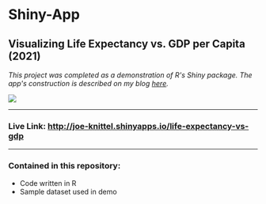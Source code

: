 # Shiny-App

## Visualizing Life Expectancy vs. GDP per Capita (2021)

<i>This project was completed as a demonstration of R's Shiny package. The app's construction is described on my blog <a href = "https://blog.joeknittel.com/2021/02/24/Creating-an-App-With-R-Shiny.html">here</a>.</i>

<img src = "https://raw.githubusercontent.com/JoeKnittel/Shiny-App/main/Images/app_demo.gif">

<hr>

### Live Link: <a href = "http://joe-knittel.shinyapps.io/life-expectancy-vs-gdp" target = "_blank">http://joe-knittel.shinyapps.io/life-expectancy-vs-gdp</a>

<hr>

### Contained in this repository:

- Code written in R
- Sample dataset used in demo


